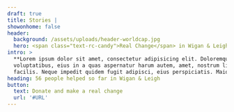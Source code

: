 ```yaml
---
draft: true
title: Stories |
showonhome: false
header:
  background: /assets/uploads/header-worldcap.jpg
  hero: <span class="text-rc-candy">Real Change</span> in Wigan & Leigh **Stories**
intro: >
  **Lorem ipsum dolor sit amet, consectetur adipisicing elit. Doloremque laborum
  voluptatibus, eius in a quas aspernatur harum autem, amet, nostrum libero
  facilis. Neque impedit quidem fugit adipisci, eius perspiciatis. Maiores?**
heading: 56 people helped so far in Wigan & Leigh
button:
  text: Donate and make a real change
  url: '#URL'
---
```


